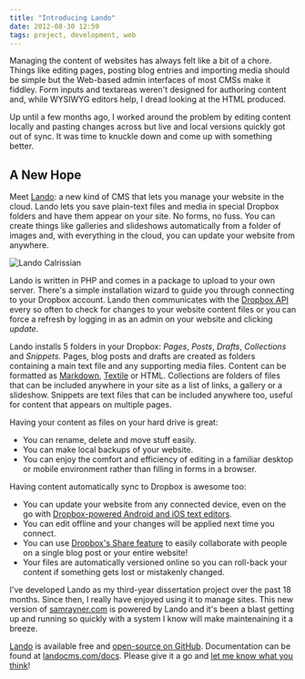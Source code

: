 ```yaml
---
title: "Introducing Lando"
date: 2012-08-30 12:59
tags: project, development, web
---
```


Managing the content of websites has always felt like a bit of a chore. Things like editing pages, posting blog entries and importing media should be simple but the Web-based admin interfaces of most CMSs make it fiddley. Form inputs and textareas weren't designed for authoring content and, while WYSIWYG editors help, I dread looking at the HTML produced.

Up until a few months ago, I worked around the problem by editing content locally and pasting changes across but live and local versions quickly got out of sync. It was time to knuckle down and come up with something better.

A New Hope
----------

Meet [Lando][l]: a new kind of CMS that lets you manage your website in the cloud. Lando lets you save plain-text files and media in special Dropbox folders and have them appear on your site. No forms, no fuss. You can create things like galleries and slideshows automatically from a folder of images and, with everything in the cloud, you can update your website from anywhere.

<img src="/posts/lando/lando.jpg" alt="Lando Calrissian" class="right shadow" />

Lando is written in PHP and comes in a package to upload to your own server. There's a simple installation wizard to guide you through connecting to your Dropbox account. Lando then communicates with the [Dropbox API][api] every so often to check for changes to your website content files or you can force a refresh by logging in as an admin on your website and clicking _update_.

Lando installs 5 folders in your Dropbox: _Pages_, _Posts_, _Drafts_, _Collections_ and _Snippets_. Pages, blog posts and drafts are created as folders containing a main text file and any supporting media files. Content can be formatted as [Markdown][md], [Textile][tt] or HTML. Collections are folders of files that can be included anywhere in your site as a list of links, a gallery or a slideshow. Snippets are text files that can be included anywhere too, useful for content that appears on multiple pages.

Having your content as files on your hard drive is great:

- You can rename, delete and move stuff easily.
- You can make local backups of your website.
- You can enjoy the comfort and efficiency of editing in a familiar desktop or mobile environment rather than filling in forms in a browser.

Having content automatically sync to Dropbox is awesome too:

- You can update your website from any connected device, even on the go with [Dropbox-powered Android and iOS text editors][edit].
- You can edit offline and your changes will be applied next time you connect.
- You can use [Dropbox's Share feature][sh] to easily collaborate with people on a single blog post or your entire website!
- Your files are automatically versioned online so you can roll-back your content if something gets lost or mistakenly changed.

I've developed Lando as my third-year dissertation project over the past 18 months. Since then, I really have enjoyed using it to manage sites. This new version of [samrayner.com][sr] is powered by Lando and it's been a blast getting up and running so quickly with a system I know will make maintenaining it a breeze.

[Lando][l] is available free and [open-source on GitHub][gh]. Documentation can be found at [landocms.com/docs][docs]. Please give it a go and [let me know what you think][email]!

[l]: http://landocms.com
[api]: https://www.dropbox.com/developers
[md]: http://daringfireball.net/projects/markdown/
[tt]: http://textism.com/tools/textile/
[edit]: http://landocms.com/editing
[sh]: https://www.dropbox.com/help/19/en
[gh]: http://github.com/samrayner/Lando
[email]: mailto:&#115;&#97;&#109;&#64;&#115;&#97;&#109;&#114;&#97;&#121;&#110;&#101;&#114;&#46;&#99;&#111;&#109;
[docs]: http://landocms.com/docs
[sr]: http://samrayner.com
